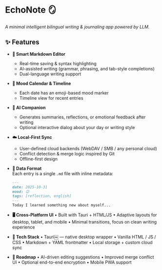 # EchoNote 🪞  
*A minimal intelligent bilingual writing & journaling app powered by LLM.*

## ✨ Features
- **📝 Smart Markdown Editor**  
  - Real-time saving & syntax highlighting  
  - AI-assisted writing (grammar, phrasing, and tab-style completions)  
  - Dual-language writing support  

- **📅 Mood Calendar & Timeline**  
  - Each date has an emoji-based mood marker  
  - Timeline view for recent entries  

- **🤖 AI Companion**  
  - Generates summaries, reflections, or emotional feedback after writing  
  - Optional interactive dialog about your day or writing style  

- **☁️ Local-First Sync**  
  - User-defined cloud backends (WebDAV / SMB / any personal cloud)  
  - Conflict detection & merge logic inspired by Git  
  - Offline-first design  

- **💾 Data Format**  
  Each entry is a single `.md` file with inline metadata:  
  ```markdown
  ---
  date: 2025-10-31
  mood: 😊
  tags: [reflection, english]
  ---
  Today I learned something new about myself...
  ```

- **🖥️ Cross-Platform UI**
	•	Built with Tauri + HTML/JS
	•	Adaptive layouts for desktop, tablet, and mobile
	•	Minimal transitions, focus on clean writing experience

- **🧱 Tech Stack**
	•	Tauri￼ — native desktop wrapper
	•	Vanilla HTML / JS / CSS
	•	Markdown + YAML frontmatter
	•	Local storage + custom cloud sync

- **🚧 Roadmap**
	•	AI-driven editing suggestions
	•	Improved merge conflict UI
	•	Optional end-to-end encryption
	•	Mobile PWA support

